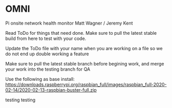 # OMNI
Pi onsite network health monitor
Matt Wagner / Jeremy Kent


Read ToDo for things that need done. Make sure to pull the latest stable build from here to test with your code. 

Update the ToDo file with your name when you are working on a file so we do not end up double working a feature

Make sure to pull the latest stable branch before begining work, and merge your work into the testing branch for QA

Use the following as base install:
https://downloads.raspberrypi.org/raspbian_full/images/raspbian_full-2020-02-14/2020-02-13-raspbian-buster-full.zip


testing testing
